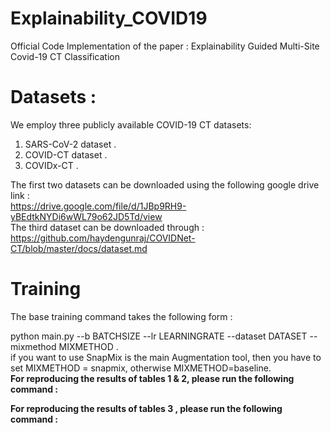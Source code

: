 # Explainability_COVID19
Official Code Implementation of the paper : Explainability Guided Multi-Site Covid-19 CT Classification


# Datasets :
We employ three publicly available COVID-19 CT datasets:
1. SARS-CoV-2 dataset .
2. COVID-CT dataset .
3. COVIDx-CT .

The first two datasets can be downloaded using the following google drive link :
<br>
https://drive.google.com/file/d/1JBp9RH9-yBEdtkNYDi6wWL79o62JD5Td/view
<br>
The third dataset can be downloaded through :
<br>
https://github.com/haydengunraj/COVIDNet-CT/blob/master/docs/dataset.md
<br>

# Training

The base training command takes the following form :

python main.py --b BATCHSIZE --lr LEARNINGRATE --dataset DATASET --mixmethod MIXMETHOD .
<br>
if you want to use SnapMix is the main Augmentation tool, then you have to set MIXMETHOD = snapmix, otherwise MIXMETHOD=baseline.
<br>
<b>
 For reproducing the results of tables 1 & 2, please run the following command :
  
 For reproducing the results of tables 3 , please run the following command :
